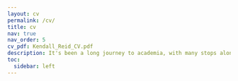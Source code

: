 ```yaml
---
layout: cv
permalink: /cv/
title: cv
nav: true
nav_order: 5
cv_pdf: Kendall_Reid_CV.pdf
description: It's been a long journey to academia, with many stops along the way. Take a look at the experiences I've had that influence my research today.
toc:
  sidebar: left
---
```

